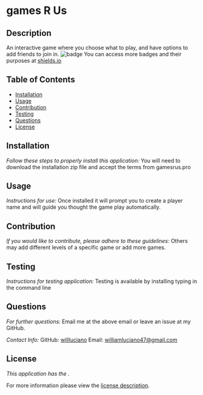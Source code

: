 # games R Us
## Description
An interactive game where you choose what to play, and have options to add friends to join in.
![badge](https://img.shields.io/badge/license--brightorange)
You can access more badges and their purposes at [shields.io](https://shields.io)
## Table of Contents
  * [Installation](#installation)
  * [Usage](#usage)
  * [Contribution](#contribution)
  * [Testing](#testing)
  * [Questions](#questions)
  * [License](#license)
    
    
## Installation
    
  _Follow these steps to properly install this application:_
  You will need to download the installation zip file and accept the terms from gamesrus.pro
      
## Usage
  _Instructions for use:_
  Once installed it will prompt you to create a player name and will guide you thought the game play automatically.
      
## Contribution
  _If you would like to contribute, please adhere to these guidelines:_
  Others may add different levels of a specific game or add more games.
      
## Testing
  _Instructions for testing application:_
  Testing is available by installing typing in the command line <npm i jest>
      
## Questions
      
  _For further questions:_
  Email me at the above email or leave an issue at my GitHub.
  
  _Contact Info:_
  GitHub: [willluciano](https://github.com/willluciano)
  Email: [williamluciano47@gmail.com](mailto:williamluciano47@gmail.com)
    
## License
      
  _This application has the ._
      
  For more information please view the [license description]().
  
  